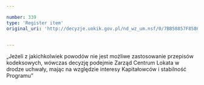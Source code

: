 ```yaml
---

number: 339
type: 'Register item'
original_uri: 'http://decyzje.uokik.gov.pl/nd_wz_um.nsf/0/7BB58857F8586345C12572DD003294FF?OpenDocument'


---
```


„Jeżeli z jakichkolwiek powodów nie jest możliwe zastosowanie przepisów kodeksowych, wówczas decyzję podejmie Zarząd Centrum Lokata w drodze uchwały, mając na względzie interesy Kapitałowców i stabilność Programu”
